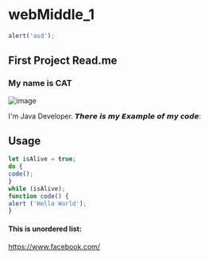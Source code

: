 # webMiddle_1
````JavaScript
alert('asd');
````

## First Project Read.me

### My name is CAT
![image](https://user-images.githubusercontent.com/93862074/140641801-425231eb-9094-471b-b1c8-e3d1f2daece9.png)

I'm Java Developer. 𝙏𝙝𝙚𝙧𝙚 𝙞𝙨 𝙢𝙮 𝙀𝙭𝙖𝙢𝙥𝙡𝙚 𝙤𝙛 𝙢𝙮 𝙘𝙤𝙙𝙚:
## Usage
````JavaScript
let isAlive = true;
do {
code();
}
while (isAlive);
function code() {
alert ('Hello World');
}
````
#### This is unordered list:
https://www.facebook.com/

